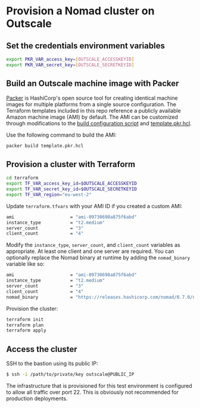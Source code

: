 # Provision a Nomad cluster on Outscale

## Set the credentials environment variables

```bash
export PKR_VAR_access_key=[OUTSCALE_ACCESSKEYID]
export PKR_VAR_secret_key=[OUTSCALE_SECRETKEYID]
```

## Build an Outscale machine image with Packer

[Packer](https://www.packer.io/intro/index.html) is HashiCorp's open source tool 
for creating identical machine images for multiple platforms from a single 
source configuration. The Terraform templates included in this repo reference a 
publicly available Amazon machine image (AMI) by default. The AMI can be customized 
through modifications to the [build configuration script](packer/scripts/setup.sh) 
and [template.pkr.hcl](packer/template.pkr.hcl).

Use the following command to build the AMI:

```bash
packer build template.pkr.hcl
```

## Provision a cluster with Terraform

```bash
cd terraform
export TF_VAR_access_key_id=$OUTSCALE_ACCESSKEYID
export TF_VAR_secret_key_id=$OUTSCALE_SECRETKEYID
export TF_VAR_region="eu-west-2"
```

Update `terraform.tfvars` with your AMI ID if you created 
a custom AMI:

```bash
ami                     = "ami-09730698a875f6abd"
instance_type           = "t2.medium"
server_count            = "3"
client_count            = "4"
```

Modify the `instance_type`, `server_count`, and `client_count` variables
as appropriate. At least one client and one server are required. You can 
optionally replace the Nomad binary at runtime by adding the `nomad_binary` 
variable like so:

```bash
ami                     = "ami-09730698a875f6abd"
instance_type           = "t2.medium"
server_count            = "3"
client_count            = "4"
nomad_binary            = "https://releases.hashicorp.com/nomad/0.7.0/nomad_0.7.0_linux_amd64.zip"
```

Provision the cluster:

```bash
terraform init
terraform plan
terraform apply
```

## Access the cluster

SSH to the bastion using its public IP:

```bash
$ ssh -i /path/to/private/key outscale@PUBLIC_IP
```

The infrastructure that is provisioned for this test environment is configured to 
allow all traffic over port 22. This is obviously not recommended for production 
deployments.
